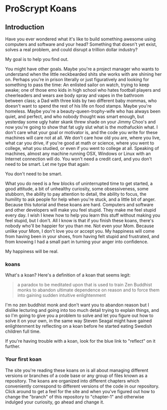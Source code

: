 # ProScrypt Koans

## Introduction

Have you ever wondered what it's like to build something awesome using computers and software and your head? Something that doesn't yet exist, solves a real problem, and could disrupt a trillion dollar industry?

My goal is to help you find out.

You might have other goals. Maybe you're a project manager who wants to understand when the little neckbearded shits she works with are shining her on. Perhaps you're in prison literally or just figuratively and looking for something to pass the time: An enlisted sailor on watch, trying to keep awake; one of those emo kids in high school who hates football players and cheerleaders and wears axe body spray and vapes in the bathroom between class; a Dad with three kids by two different baby mommas, who doesn't want to spend the rest of his life on food stamps. Maybe you're homeless. Maybe you're a beauty-queen-trophy-wife who has always been quiet, and perfect, and who nobody thought was smart enough, but yesterday some ugly hater skank threw shade on your Jimmy Choo's and now you're going to show that fat ugly slut what is the mothafuckin what. I don't care what your goal or motivator is, and the code you write for these machines will care not at all. We don't care how old you are, where you live, what car you drive, if you're good at math or science, where you went to college, what you studied, or even if you went to college at all. Speaking of machines, almost any machine running OSX, Windows or Linux with an Internet connection will do. You won't need a credit card, and you don't need to be smart. Let me type that again:

You don't need to be smart.

What you do need is a few blocks of uninterrupted time to get started, a good attitude, a bit of unhealthy curiosity, some obsessiveness, some stubborn, the ability to pay attention to detail, the ability to focus, the humility to ask people for help when you're stuck, and a little bit of anger. Because this tutorial and these koans are hard. Computers and software and other developers will make you feel stupid. They make me feel stupid every day. I wish I knew how to help you learn this stuff without making you feel stupid, but I don't. All I know is that if you finish these koans, there's nobody who'll be happier for you than me. Not even your Mom. Because unlike your Mom, I don't love you or accept you. My happiness will come from having been in your shoes, from having felt stupid and frustrated, and from knowing I had a small part in turning your anger into confidence.

My happiness will be real.

### koans

What's a koan? Here's a definition of a koan that seems legit:

> a paradox to be meditated upon that is used to train Zen Buddhist monks to abandon ultimate dependence on reason and to force them into gaining sudden intuitive enlightenment

I'm no zen buddhist monk and don't want you to abandon reason but I dislike lecturing and going into too much detail trying to explain things, and so I'm going to give you a problem to solve and let you figure out how to solve it on your own, in the same way Steven Seagal might have gained enlightenment by reflecting on a koan before he started eating Swedish children full time.

If you're having trouble with a koan, look for the blue link to "reflect" on it further.

### Your first koan

The site you're reading these koans on is all about managing different versions or branches of a code base or any group of files known as a repository. The koans are organized into different chapters which conveniently correspond to different versions of the code in our repository. Click around to get a feel for the site and when you've figured out how to change the "branch" of this repository to "chapter-1" and otherwise indulged your curiosity, go ahead and change it.  

